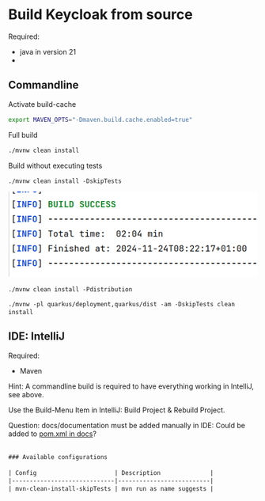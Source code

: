 # Build Keycloak from source
Required:
- java in version 21
- 

## Commandline

Activate build-cache
```bash
export MAVEN_OPTS="-Dmaven.build.cache.enabled=true"
```
Full build
```bash
./mvnw clean install
```
Build without executing tests
```
./mvnw clean install -DskipTests
```
![image](images/build_result_time.png)

```
./mvnw clean install -Pdistribution
```

```
./mvnw -pl quarkus/deployment,quarkus/dist -am -DskipTests clean install
```

## IDE: IntelliJ
Required:
- Maven

Hint: A commandline build is required to have everything working in IntelliJ, see above.

Use the Build-Menu Item in IntelliJ: Build Project & Rebuild Project.

Question: docs/documentation must be added manually in IDE: Could be added to [pom.xml in docs](./docs/pom.xml)?

```

### Available configurations

| Config                      | Description              |
|-----------------------------|--------------------------|
| mvn-clean-install-skipTests | mvn run as name suggests |
